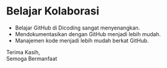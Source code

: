 # Belajar Kolaborasi

- Belajar GitHub di Dicoding sangat menyenangkan.<br>
- Mendokumentasikan dengan GitHub menjadi lebih mudah.<br>
- Manajemen kode menjadi lebih mudah berkat GitHub.

Terima Kasih,  
Semoga Bermanfaat
